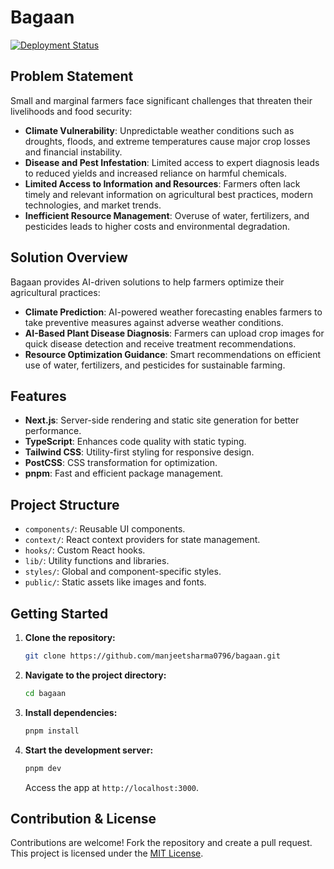 # Bagaan

[![Deployment Status](https://vercel.com/akakak0796-gmailcoms-projects/bagaan/deployments)](https://bagaan.vercel.app/)

## Problem Statement

Small and marginal farmers face significant challenges that threaten their livelihoods and food security:

- **Climate Vulnerability**: Unpredictable weather conditions such as droughts, floods, and extreme temperatures cause major crop losses and financial instability.
- **Disease and Pest Infestation**: Limited access to expert diagnosis leads to reduced yields and increased reliance on harmful chemicals.
- **Limited Access to Information and Resources**: Farmers often lack timely and relevant information on agricultural best practices, modern technologies, and market trends.
- **Inefficient Resource Management**: Overuse of water, fertilizers, and pesticides leads to higher costs and environmental degradation.

## Solution Overview

Bagaan provides AI-driven solutions to help farmers optimize their agricultural practices:

- **Climate Prediction**: AI-powered weather forecasting enables farmers to take preventive measures against adverse weather conditions.
- **AI-Based Plant Disease Diagnosis**: Farmers can upload crop images for quick disease detection and receive treatment recommendations.
- **Resource Optimization Guidance**: Smart recommendations on efficient use of water, fertilizers, and pesticides for sustainable farming.

## Features

- **Next.js**: Server-side rendering and static site generation for better performance.
- **TypeScript**: Enhances code quality with static typing.
- **Tailwind CSS**: Utility-first styling for responsive design.
- **PostCSS**: CSS transformation for optimization.
- **pnpm**: Fast and efficient package management.

## Project Structure

- `components/`: Reusable UI components.
- `context/`: React context providers for state management.
- `hooks/`: Custom React hooks.
- `lib/`: Utility functions and libraries.
- `styles/`: Global and component-specific styles.
- `public/`: Static assets like images and fonts.

## Getting Started

1. **Clone the repository:**
   ```bash
   git clone https://github.com/manjeetsharma0796/bagaan.git
   ```
2. **Navigate to the project directory:**
   ```bash
   cd bagaan
   ```
3. **Install dependencies:**
   ```bash
   pnpm install
   ```
4. **Start the development server:**
   ```bash
   pnpm dev
   ```
   Access the app at `http://localhost:3000`.

## Contribution & License

Contributions are welcome! Fork the repository and create a pull request. 
This project is licensed under the [MIT License](LICENSE).

